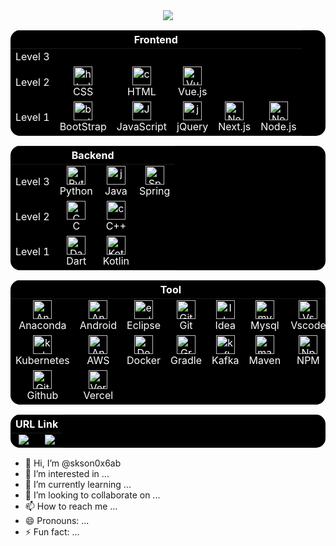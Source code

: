 <div align="center">
<a><img src="https://github-readme-stats.vercel.app/api?username=skson0x6ab&hide_title=true&show_icons=true&include_all_commits=true&disable_animations=true&theme=vue"></a>
	
<table style="background-color: black; color: white; border: none; border-radius: 15px; overflow: hidden;">
 <thead>
    <tr>
      <th colspan="8" align="center" style="color: white;">Frontend</th>
    </tr>
  </thead>
  <tbody>
    <tr>
	<td align="center" style="border: none;">
          <a style="color: white;">
            Level 3
          </a>
        </td>
	 <td align="center" style="border: none;"></td>
        <td align="center" style="border: none;"></td>
	    <td align="center" style="border: none;"></td>
	    <td align="center" style="border: none;"></td>
	    <td align="center" style="border: none;"></td>
      </td>
    </tr>
    <tr>
	<td align="center" style="border: none;">
          <a style="color: white;">
            Level 2
          </a>
        </td>
	<td align="center" style="border: none;">
        <a style="color: white;">
          <img src="https://skillicons.dev/icons?i=css" width="30" height="30" alt="html"/>
        </a>
        <br>CSS
      </td>
	<td align="center" style="border: none;">
        <a href="https://developer.mozilla.org/en-US/docs/Web/HTML" style="color: white;">
          <img src="https://skillicons.dev/icons?i=html" width="30" height="30" alt="css"/>
        </a>
        <br>HTML
      </td>
	<td align="center" style="border: none;">
          <a style="color: white;">
            <img src="https://skillicons.dev/icons?i=vuejs" width="30" height="30" alt="Vue.js"/>
          </a>
          <br>Vue.js
        </td>
	    <td align="center" style="border: none;"></td>
	    <td align="center" style="border: none;"></td>
    </tr>
    <tr>
	<td align="center" style="border: none;">
          <a style="color: white;">
            Level 1
          </a>
        </td>
	<td align="center" style="border: none;">
        <a href="https://developer.mozilla.org/en-US/docs/Web/CSS" style="color: white;">
          <img src="https://skillicons.dev/icons?i=bootstrap" width="30" height="30" alt="bootstrap"/>
        </a>
        <br>BootStrap
      </td>
	<td align="center" style="border: none;">
        <a href="https://developer.mozilla.org/en-US/docs/Web/CSS" style="color: white;">
          <img src="https://skillicons.dev/icons?i=js" width="30" height="30" alt="JavaScript"/>
        </a>
        <br>JavaScript
      </td>
	<td align="center" style="border: none;">
        <a href="https://developer.mozilla.org/en-US/docs/Web/CSS" style="color: white;">
          <img src="https://skillicons.dev/icons?i=jquery" width="30" height="30" alt="jquery"/>
        </a>
        <br>jQuery
      </td>
        <td align="center" style="border: none;">
          <a href="https://nextjs.org/" style="color: white;">
            <img src="https://skillicons.dev/icons?i=nextjs" width="30" height="30" alt="Next.js"/>
          </a>
          <br>Next.js
        </td>
        <td align="center" style="border: none;">
          <a href="https://nextjs.org/" style="color: white;">
            <img src="https://skillicons.dev/icons?i=nodejs" width="30" height="30" alt="Node.js"/>
          </a>
          <br>Node.js
        </td>
    </tr>
  </tbody>
</table>

<table style="background-color: black; color: white; border: none; border-radius: 15px; overflow: hidden;">
 <thead>
    <tr>
      <th colspan="8" align="center" style="color: white;">Backend</th>
    </tr>
  </thead>
  <tbody>
    <tr>
	<td align="center" style="border: none;">
          <a style="color: white;">
            Level 3
          </a>
        </td>
	<td align="center" style="border: none;">
        <a href="https://developer.mozilla.org/en-US/docs/Web/CSS" style="color: white;">
          <img src="https://skillicons.dev/icons?i=py" width="30" height="30" alt="Python"/>
        </a>
        <br>Python
       </td>
        <td align="center" style="border: none;">
          <a href="https://nextjs.org/" style="color: white;">
            <img src="https://skillicons.dev/icons?i=java" width="30" height="30" alt="java"/>
          </a>
          <br>Java
        </td>
	</td>
	<td align="center" style="border: none;">
          <a href="https://nextjs.org/" style="color: white;">
            <img src="https://skillicons.dev/icons?i=spring" width="30" height="30" alt="Spring"/>
          </a>
          <br>Spring
        </td>
    </tr>
    <tr>
	<td align="center" style="border: none;">
          <a style="color: white;">
            Level 2
          </a>
        </td>
        <td align="center" style="border: none;">
          <a href="https://nextjs.org/" style="color: white;">
            <img src="https://skillicons.dev/icons?i=c" width="30" height="30" alt="C"/>
          </a>
          <br>C
        </td>
	<td align="center" style="border: none;">
          <a href="https://nextjs.org/" style="color: white;">
            <img src="https://skillicons.dev/icons?i=cpp" width="30" height="30" alt="cpp"/>
          </a>
          <br>C++
        </td>
	    <td align="center" style="border: none;"></td>
    </tr>
    <tr>
	<td align="center" style="border: none;">
          <a style="color: white;">
            Level 1
          </a>
        </td>
	<td align="center" style="border: none;">
          <a style="color: white;">
            <img src="https://skillicons.dev/icons?i=dart" width="30" height="30" alt="Dart"/>
          </a>
          <br>Dart
        </td>
	<td align="center" style="border: none;">
          <a style="color: white;">
            <img src="https://skillicons.dev/icons?i=kotlin" width="30" height="30" alt="Kotlin"/>
          </a>
          <br>Kotlin
        </td>
	    <td align="center" style="border: none;"></td>
    </tr>
  </tbody>
</table>

<table style="background-color: black; color: white; border: none; border-radius: 15px; overflow: hidden;">
 <thead>
    <tr>
      <th colspan="8" align="center" style="color: white;">Tool</th>
    </tr>
  </thead>
  <tbody>
    <tr>
	<td align="center" style="border: none;">
        <a style="color: white;">
          <img src="https://skillicons.dev/icons?i=anaconda" width="30" height="30" alt="Anaconda"/>
        </a>
        <br>Anaconda
      </td>
	<td align="center" style="border: none;">
        <a style="color: white;">
          <img src="https://skillicons.dev/icons?i=androidstudio" width="30" height="30" alt="Android Studio"/>
        </a>
        <br>Android
      </td>
      </td>
	<td align="center" style="border: none;">
        <a style="color: white;">
          <img src="https://skillicons.dev/icons?i=eclipse" width="30" height="30" alt="ecplise"/>
        </a>
        <br>Eclipse
      </td>
        <td align="center" style="border: none;">
          <a href="https://nextjs.org/" style="color: white;">
            <img src="https://skillicons.dev/icons?i=git" width="30" height="30" alt="Git"/>
          </a>
          <br>Git
        </td>
      </td>
	        <td align="center" style="border: none;">
          <a href="https://nextjs.org/" style="color: white;">
            <img src="https://skillicons.dev/icons?i=idea" width="30" height="30" alt="Idea"/>
          </a>
          <br>Idea
        </td>
	<td align="center" style="border: none;">
          <a style="color: white;">
            <img src="https://skillicons.dev/icons?i=mysql" width="30" height="30" alt="mysql"/>
          </a>
          <br>Mysql
        </td>
        <td align="center" style="border: none;">
          <a href="https://nextjs.org/" style="color: white;">
            <img src="https://skillicons.dev/icons?i=vscode" width="30" height="30" alt="Vscode"/>
          </a>
          <br>Vscode
	</td>
</tr>
<tr>
	<td align="center" style="border: none;">
          <a href="https://nextjs.org/" style="color: white;">
            <img src="https://skillicons.dev/icons?i=kubernetes" width="30" height="30" alt="kubernetes"/>
          </a>
          <br>Kubernetes
        </td>
 <td align="center" style="border: none;">
        <a style="color: white;">
          <img src="https://skillicons.dev/icons?i=aws" width="30" height="30" alt="Android Studio"/>
        </a>
        <br>AWS
     </td>
	<td align="center" style="border: none;">
        <a style="color: white;">
          <img src="https://skillicons.dev/icons?i=docker" width="30" height="30" alt="Docker"/>
        </a>
        <br>Docker
      </td>
	<td align="center" style="border: none;">
          <a href="https://nextjs.org/" style="color: white;">
            <img src="https://skillicons.dev/icons?i=gradle" width="30" height="30" alt="Gradle"/>
          </a>
          <br>Gradle
        </td>
	<td align="center" style="border: none;">
          <a href="https://nextjs.org/" style="color: white;">
            <img src="https://skillicons.dev/icons?i=kafka" width="30" height="30" alt="kafka"/>
          </a>
          <br>Kafka
        </td>
	<td align="center" style="border: none;">
          <a href="https://nextjs.org/" style="color: white;">
            <img src="https://skillicons.dev/icons?i=maven" width="30" height="30" alt="maven"/>
          </a>
          <br>Maven
        </td>
	<td align="center" style="border: none;">
          <a style="color: white;">
            <img src="https://skillicons.dev/icons?i=npm" width="30" height="30" alt="Npm"/>
          </a>
          <br>NPM
        </td>
	</tr>
	<tr>
	<td align="center" style="border: none;">
          <a target=_blank style="color: white;">
            <img src="https://skillicons.dev/icons?i=github" width="30" height="30" alt="Github"/>
          </a>
          <br>Github
        </td>
	<td align="center" style="border: none;">
          <a target=_blank style="color: white;">
            <img src="https://skillicons.dev/icons?i=vercel" width="30" height="30" alt="Vercel"/>
          </a>
          <br>Vercel
        </td>
	<td/><td/><td/><td/><td/>
	</tr>
  </tbody>
</table>


<!--div align="center"><a><img src="https://bentos.jkominovic.dev/api/v1/generic-card?icon=sigmail&subtitle=skson0x6ab@gmail.com&size=wide" width="300"></a></div-->
<table style="background-color: black; color: white; border: none; border-radius: 15px; overflow: hidden;">
<thead>
    <tr>
      <th colspan="8" align="center" style="color: white;">URL Link</th>
    </tr>
  </thead>
  <tbody>
    <tr>
	<td align="center" style="border: none;">
		<!-- <a href="https://skson-dashboard.vercel.app" target="_blank" style="color: white;"> -->
		<a href="https://skson0x6ab-dashboard-vue3.vercel.app/" target="_blank" style="color: white;">
          		<img src="https://bentos.jkominovic.dev/api/v1/generic-card?icon=sivercel&subtitle=DashBoard&size=square"/>
	</a></td>
	<td align="center" style="border: none;">
		<a href="https://www.acmicpc.net/user/skson0x6ab" target="_blank" style="color: white;">
          		<img src="https://bentos.jkominovic.dev/api/v1/generic-card?icon=sithealgorithms&subtitle=Baekjoon&size=square"/>
	</a></td>
    </tr>
</table>
</div>
</div>

- 👋 Hi, I’m @skson0x6ab
- 👀 I’m interested in ...
- 🌱 I’m currently learning ...
- 💞️ I’m looking to collaborate on ...
- 📫 How to reach me ...
- 😄 Pronouns: ...
- ⚡ Fun fact: ...
<!--div><a href="https://www.acmicpc.net/user/skson0x6ab"><img src="https://img.shields.io/badge/My_BaekJoon-007BFF?style=flat"/></a></div>
<!---
skson0x6ab/skson0x6ab is a ✨ special ✨ repository because its `README.md` (this file) appears on your GitHub profile.
You can click the Preview link to take a look at your changes.
--->

